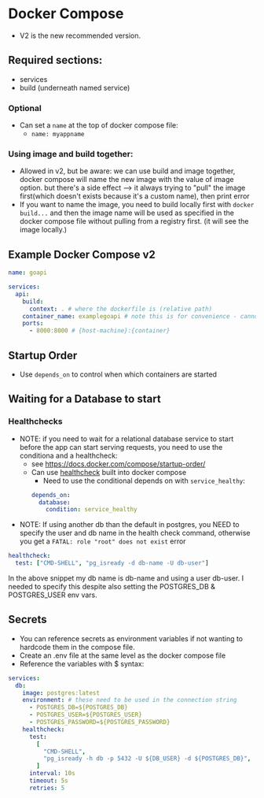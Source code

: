 # Docker Compose

- V2 is the new recommended version.

## Required sections:

- services
- build (underneath named service)

### Optional

- Can set a `name` at the top of docker compose file:
  - `name: myappname`

### Using image and build together:

- Allowed in v2, but be aware:
  we can use build and image together, docker compose will name the new image with the value of image option. but there's a side effect --> it always trying to "pull" the image first(which doesn't exists because it's a custom name), then print error
- If you want to name the image, you need to build locally first with `docker build...` and then the image name will be used as specified in the docker compose file without pulling from a registry first. (it will see the image locally.)

## Example Docker Compose v2

```yaml
name: goapi

services:
  api:
    build:
      context: . # where the dockerfile is (relative path)
    container_name: examplegoapi # note this is for convenience - cannot scale with a custom name (ignored in docker swarm for example)
    ports:
      - 8000:8000 # {host-machine}:{container}
```

## Startup Order

- Use `depends_on` to control when which containers are started

## Waiting for a Database to start

### Healthchecks

- NOTE: if you need to wait for a relational database service to start before the app can start serving requests, you need to use the conditiona and a healthcheck:
  - see https://docs.docker.com/compose/startup-order/
  - Can use [healthcheck](https://github.com/peter-evans/docker-compose-healthcheck) built into docker compose
    - Need to use the conditional depends on with `service_healthy`:
    ```yaml
    depends_on:
      database:
        condition: service_healthy
    ```
- NOTE: If using another db than the default in postgres, you NEED to specify the user and db name in the health check command, otherwise you get a `FATAL: role "root" does not exist` error

```yaml
healthcheck:
  test: ["CMD-SHELL", "pg_isready -d db-name -U db-user"]
```

In the above snippet my db name is db-name and using a user db-user. I needed to specify this despite also setting the POSTGRES_DB & POSTGRES_USER env vars.

## Secrets

- You can reference secrets as environment variables if not wanting to hardcode them in the compose file.
- Create an .env file at the same level as the docker compose file
- Reference the variables with $ syntax:

```yaml
services:
  db:
    image: postgres:latest
    environment: # these need to be used in the connection string
      - POSTGRES_DB=${POSTGRES_DB}
      - POSTGRES_USER=${POSTGRES_USER}
      - POSTGRES_PASSWORD=${POSTGRES_PASSWORD}
    healthcheck:
      test:
        [
          "CMD-SHELL",
          "pg_isready -h db -p 5432 -U ${DB_USER} -d ${POSTGRES_DB}",
        ]
      interval: 10s
      timeout: 5s
      retries: 5
```
